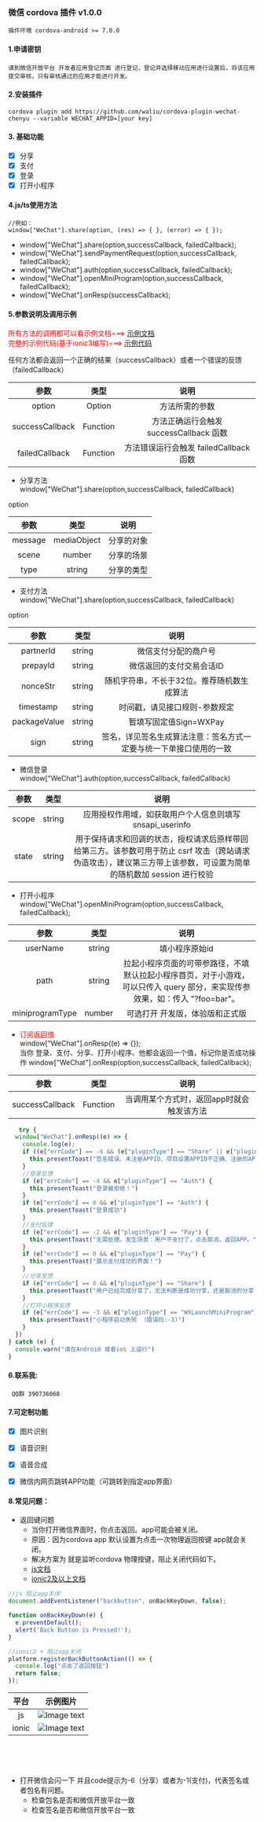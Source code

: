 ### 微信 cordova 插件 v1.0.0

    插件环境 cordova-android >= 7.0.0

#### 1.申请密钥

    请到微信开放平台 开发者应用登记页面 进行登记，登记并选择移动应用进行设置后，将该应用提交审核，只有审核通过的应用才能进行开发。

#### 2.安装插件

    cordova plugin add https://github.com/waliu/cordova-plugin-wechat-chenyu --variable WECHAT_APPID=[your key]

#### 3. 基础功能

- [x] 分享
- [x] 支付
- [x] 登录
- [x] 打开小程序

#### 4.js/ts使用方法

    //例如：
    window["WeChat"].share(option, (res) => { }, (error) => { });

- window["WeChat"].share(option,successCallback, failedCallback);
- window["WeChat"].sendPaymentRequest(option,successCallback, failedCallback);
- window["WeChat"].auth(option,successCallback, failedCallback);
- window["WeChat"].openMiniProgram(option,successCallback, failedCallback);
- window["WeChat"].onResp(successCallback);

#### 5.参数说明及调用示例

<font color=red>所有方法的调用都可以看示例文档===></font>
[示例文档](example/doc/example.md)
<br>
<font color=red>完整的示例代码(基于ionic3编写)===></font>
[示例代码](example/code)

任何方法都会返回一个正确的结果（successCallback）或者一个错误的反馈（failedCallback）

| 参数 | 类型 | 说明 |
| :----:| :----: | :----: |
|option|Option|方法所需的参数|
|successCallback|Function|方法正确运行会触发 successCallback 函数|
|failedCallback|Function|方法错误运行会触发 failedCallback 函数|

* 分享方法<br>
  window["WeChat"].share(option,successCallback, failedCallback)

option

| 参数 | 类型 | 说明 |
| :----:| :----: | :----: |
|message|mediaObject|分享的对象|
|scene|number|分享的场景|
|type|string|分享的类型|

* 支付方法<br>
  window["WeChat"].share(option,successCallback, failedCallback)

option

| 参数 | 类型 | 说明 |
| :----:| :----: | :----: |
|partnerId|string|微信支付分配的商户号|
|prepayId|string|微信返回的支付交易会话ID|
|nonceStr|string|随机字符串，不长于32位。推荐随机数生成算法|
|timestamp|string|时间戳，请见接口规则-参数规定|
|packageValue|string|暂填写固定值Sign=WXPay|
|sign|string|签名，详见签名生成算法注意：签名方式一定要与统一下单接口使用的一致|

* 微信登录<br>
  window["WeChat"].auth(option,successCallback, failedCallback)

| 参数 | 类型 | 说明 |
| :----:| :----: | :----: |
|scope|string|应用授权作用域，如获取用户个人信息则填写 snsapi_userinfo|
|state|string|用于保持请求和回调的状态，授权请求后原样带回给第三方。该参数可用于防止 csrf 攻击（跨站请求伪造攻击），建议第三方带上该参数，可设置为简单的随机数加 session 进行校验|

* 打开小程序<br>
  window["WeChat"].openMiniProgram(option,successCallback, failedCallback);

| 参数 | 类型 | 说明 |
| :----:| :----: | :----: |
|userName|string|填小程序原始id|
|path|string|拉起小程序页面的可带参路径，不填默认拉起小程序首页，对于小游戏，可以只传入 query 部分，来实现传参效果，如：传入 "?foo=bar"。|
|miniprogramType|number|可选打开 开发版，体验版和正式版|

* <font color=red>订阅返回值</font><br>
  window["WeChat"].onResp((e) => {});<br>
  当你 登录、支付、分享、打开小程序、他都会返回一个值，标记你是否成功操作 window["WeChat"].onResp(option,successCallback, failedCallback);

| 参数 | 类型 | 说明 |
| :----:| :----: | :----: |
|successCallback|Function|当调用某个方式时，返回app时就会触发该方法|

```ts
   try {
  window["WeChat"].onResp((e) => {
    console.log(e);
    if ((e["errCode"] == -6 && (e["pluginType"] == "Share" || e["pluginType"] == "WXLaunchMiniProgram" || e["pluginType"] == "Auth")) || e["errCode"] == -1 && (e["pluginType"] == "Pay")) {
      this.presentToast("签名错误、未注册APPID、项目设置APPID不正确、注册的APPID与设置的不匹配、其他异常等")
    }
    //登录反馈
    if (e["errCode"] == -4 && e["pluginType"] == "Auth") {
      this.presentToast("登录被拒绝！")
    }
    if (e["errCode"] == 0 && e["pluginType"] == "Auth") {
      this.presentToast("登录成功")
    }
    //支付反馈
    if (e["errCode"] == -2 && e["pluginType"] == "Pay") {
      this.presentToast("无需处理。发生场景：用户不支付了，点击取消，返回APP。")
    }
    if (e["errCode"] == 0 && e["pluginType"] == "Pay") {
      this.presentToast("展示支付成功的界面！")
    }
    //分享反馈
    if (e["errCode"] == 0 && e["pluginType"] == "Share") {
      this.presentToast("用户已经完成分享了，无法判断是成功分享，还是取消的分享！")
    }
    //打开小程序反馈
    if (e["errCode"] == -3 && e["pluginType"] == "WXLaunchMiniProgram") {
      this.presentToast("小程序启动失败 （错误码:-3)")
    }
  })
} catch (e) {
  console.warn("请在Android 或者ios 上运行")
}
```

#### 6.联系我:

     QQ群 390736068

#### 7.可定制功能

- [x] 图片识别
- [x] 语音识别
- [x] 语音合成
- [x] 微信内网页跳转APP功能（可跳转到指定app界面）


#### 8.常见问题：
* 返回键问题
   - 当你打开微信界面时，你点击返回。app可能会被关闭。
   - 原因：因为cordova app 默认设置为点击一次物理返回按键 app就会关闭。
   - 解决方案为 就是监听cordova 物理按键，阻止关闭代码如下。
   - [js文档](https://www.w3cschool.cn/cordova/cordova_back_button.html)
   - [ionic2及以上文档](https://ionicframework.com/docs/angular/platform)

```js
//js 阻止app关闭
document.addEventListener("backbutton", onBackKeyDown, false);

function onBackKeyDown(e) {
  e.preventDefault();
  alert('Back Button is Pressed!');
}


```
```ts
//ionic2 + 阻止app关闭
platform.registerBackButtonAction(() => {
  console.log("点击了返回按钮")
  return false;
});
```

| 平台 | 示例图片 |  
| :----:| :----: | 
|js |![Image text](example/img/examplp_img1.jpg)|
|ionic |![Image text](example/img/examplp_img2.jpg)|

<br>

<br>

<br>

* 打开微信会闪一下 并且code提示为-6（分享）或者为-1(支付)，代表签名或者包名有问题。
  - 检查包名是否和微信开放平台一致
  - 检查签名是否和微信开放平台一致






